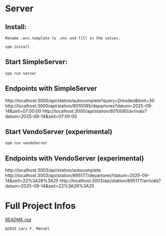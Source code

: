 # Server

## Install:
`Rename .env.template to .env and fill in the values.`

`npm install`

## Start SimpleServer:
`npm run server`

## Endpoints with SimpleServer
http://localhost:3000/api/station/autocomplete?query=Dresden&limit=30
http://localhost:3000/api/station/8010085/departures?datum=2025-09-14&zeit=07:00:00
http://localhost:3000/api/station/8010085/arrivals?datum=2025-09-14&zeit=07:00:00

## Start VendoServer  (experimental)
`npm run vendoServer`

## Endpoints with VendoServer (experimental)
http://localhost:3003/api/station/autocomplete
http://localhost:3003/api/station/895177/departures?datum=2025-09-14&zeit=22%3A28%3A25
http://localhost:3003/api/station/895177/arrivals?datum=2025-09-14&zeit=22%3A28%3A25

# Full Project Infos
[README.md](../README.md)

`@2025 Lars F. Menzel`

